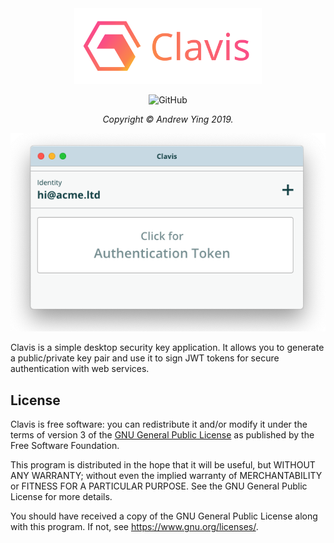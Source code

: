 <div align="center"><img src=".github/logo.png" width="300px" alt="Clavis" /></div>

<p align="center">
<img alt="GitHub" src="https://img.shields.io/github/license/adsisto/clavis.svg?color=informational">
</p>

<p align="center"><i>Copyright &copy; Andrew Ying 2019.</i></p>

<div align="center"><img src=".github/screenshot.png" /></div>

Clavis is a simple desktop security key application. It allows you to generate a public/private key pair and use it to sign JWT tokens for secure authentication with web services.

## License

Clavis is free software: you can redistribute it and/or modify it under the terms
of version 3 of the [GNU General Public License](LICENSE.md) as published by the
Free Software Foundation.

This program is distributed in the hope that it will be useful, but WITHOUT ANY
WARRANTY; without even the implied warranty of MERCHANTABILITY or FITNESS FOR A 
PARTICULAR PURPOSE.  See the GNU General Public License for more details.

You should have received a copy of the GNU General Public License along with
this program.  If not, see <https://www.gnu.org/licenses/>.
